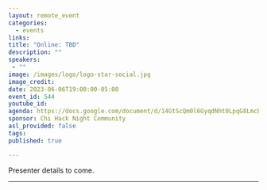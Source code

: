 ```yaml
---
layout: remote_event
categories:
  - events
links: 
title: "Online: TBD"
description: ""
speakers:
 - ""
image: /images/logo/logo-star-social.jpg
image_credit:
date: 2023-06-06T19:00:00-05:00
event_id: 544
youtube_id: 
agenda: https://docs.google.com/document/d/14GtScQm0l6GyqdNht0LpqG8LmcEF7i3COjNJ06PaTj8/edit#
sponsor: Chi Hack Night Community
asl_provided: false
tags: 
published: true

---
```


Presenter details to come.

---
